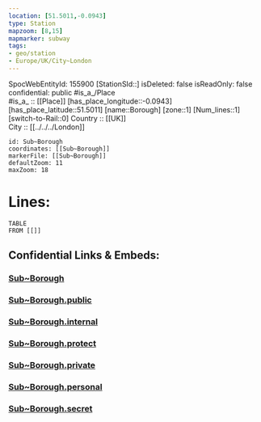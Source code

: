```yaml
---
location: [51.5011,-0.0943] 
type: Station 
mapzoom: [8,15] 
mapmarker: subway 
tags:
- geo/station
- Europe/UK/City~London
---
```

SpocWebEntityId: 155900
[StationSId::] 
isDeleted: false
isReadOnly: false
confidential: public
#is_a_/Place  
#is_a_ :: [[Place]] 
[has_place_longitude::-0.0943] 
[has_place_latitude::51.5011] 
[name::Borough] 
[zone::1] 
[Num_lines::1] 
[switch-to-Rail::0] 
Country :: [[UK]]  
City :: [[../../../London]]  


```leaflet
id: Sub~Borough
coordinates: [[Sub~Borough]] 
markerFile: [[Sub~Borough]] 
defaultZoom: 11 
maxZoom: 18
```


# Lines: 
```dataview
TABLE 
FROM [[]] 
```


## Confidential Links & Embeds: 

### [Sub~Borough](/_Standards/Earth/Continent/Europe/Europe~North/UK/England/Regions~England/London,Greater/cities~GreaterLondon/Underground/Station/Sub~Borough.md) 

### [Sub~Borough.public](/_public/Earth/Continent/Europe/Europe~North/UK/England/Regions~England/London,Greater/cities~GreaterLondon/Underground/Station/Sub~Borough.public.md) 

### [Sub~Borough.internal](/_internal/Earth/Continent/Europe/Europe~North/UK/England/Regions~England/London,Greater/cities~GreaterLondon/Underground/Station/Sub~Borough.internal.md) 

### [Sub~Borough.protect](/_protect/Earth/Continent/Europe/Europe~North/UK/England/Regions~England/London,Greater/cities~GreaterLondon/Underground/Station/Sub~Borough.protect.md) 

### [Sub~Borough.private](/_private/Earth/Continent/Europe/Europe~North/UK/England/Regions~England/London,Greater/cities~GreaterLondon/Underground/Station/Sub~Borough.private.md) 

### [Sub~Borough.personal](/_personal/Earth/Continent/Europe/Europe~North/UK/England/Regions~England/London,Greater/cities~GreaterLondon/Underground/Station/Sub~Borough.personal.md) 

### [Sub~Borough.secret](/_secret/Earth/Continent/Europe/Europe~North/UK/England/Regions~England/London,Greater/cities~GreaterLondon/Underground/Station/Sub~Borough.secret.md)

